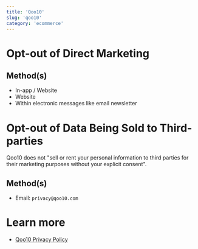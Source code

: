 ```yaml
---
title: 'Qoo10'
slug: 'qoo10'
category: 'ecommerce'
---
```


# Opt-out of Direct Marketing

## Method(s)

- In-app / Website
- Website
- Within electronic messages like email newsletter

# Opt-out of Data Being Sold to Third-parties

Qoo10 does not "sell or rent your personal information to third parties for their marketing purposes without your explicit consent".

## Method(s)

- Email: `privacy@qoo10.com`

# Learn more

- [Qoo10 Privacy Policy](https://www.qoo10.sg/gmkt.inc/Company/PrivacyPolicy.aspx)